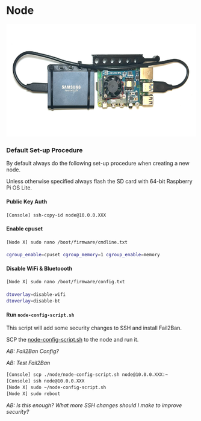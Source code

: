 # Node

<img height="300" src="https://raw.githubusercontent.com/anthonybudd/s3-from-scratch/master/_img/node.png">

### Default Set-up Procedure
By default always do the following set-up procedure when creating a new node.

Unless otherwise specified always flash the SD card with 64-bit Raspberry Pi OS Lite.

#### Public Key Auth
```[Console] ssh-copy-id node@10.0.0.XXX```

#### Enable cpuset
```sh
[Node X] sudo nano /boot/firmware/cmdline.txt

cgroup_enable=cpuset cgroup_memory=1 cgroup_enable=memory 
```

#### Disable WiFi & Bluetoooth
```sh
[Node X] sudo nano /boot/firmware/config.txt

dtoverlay=disable-wifi
dtoverlay=disable-bt
```

#### Run `node-config-script.sh`
This script will add some security changes to SSH and install Fail2Ban.

SCP the [node-config-script.sh](./../node/node-config-script.sh) to the node and run it. 

_AB: Fail2Ban Config?_

_AB: Test Fail2Ban_

```sh
[Console] scp ./node/node-config-script.sh node@10.0.0.XXX:~
[Console] ssh node@10.0.0.XXX
[Node X] sudo ~/node-config-script.sh
[Node X] sudo reboot
```

_AB: Is this enough? What more SSH changes should I make to improve security?_
